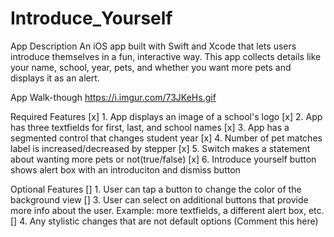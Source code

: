# Introduce_Yourself

App Description
An iOS app built with Swift and Xcode that lets users introduce themselves in a fun, interactive way.
This app collects details like your name, school, year, pets, and whether you want more pets and displays it as an alert.

App Walk-though
https://i.imgur.com/73JKeHs.gif

Required Features
[x] 1. App displays an image of a school's logo
[x] 2. App has three textfields for first, last, and school names
[x] 3. App has a segmented control that changes student year
[x] 4. Number of pet matches label is increased/decreased by stepper
[x] 5. Switch makes a statement about wanting more pets or not(true/false)
[x] 6. Introduce yourself button shows alert box with an introduciton and dismiss button

Optional Features
[] 1. User can tap a button to change the color of the background view
[] 3. User can select on additional buttons that provide more info about the user. Example: more textfields, a different alert box, etc.
[] 4. Any stylistic changes that are not default options (Comment this here)
